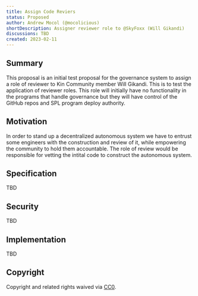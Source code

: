 ```yaml
---
title: Assign Code Reviers
status: Proposed
author: Andrew Mocol (@mocolicious)
shortDescription: Assigner reviewer role to @SkyFoxx (Will Gikandi)
discussions: TBD
created: 2023-02-11
---
```


## Summary

This proposal is an initial test proposal for the governance system to assign a role of reviewer to Kin Community member Will Gikandi.  This is to test the application of reviewer roles. This role will initially have no functionality in the programs that handle governance but they will have control of the GitHub repos and SPL program deploy authority.

## Motivation

In order to stand up a decentralized autonomous system we have to entrust some engineers with the construction and review of it, while empowering the community to hold them accountable.  The role of review would be responsible for vetting the intital code to construct the autonomous system.

## Specification

TBD

## Security

TBD

## Implementation

TBD

## Copyright

Copyright and related rights waived via [CC0](https://creativecommons.org/publicdomain/zero/1.0/).

